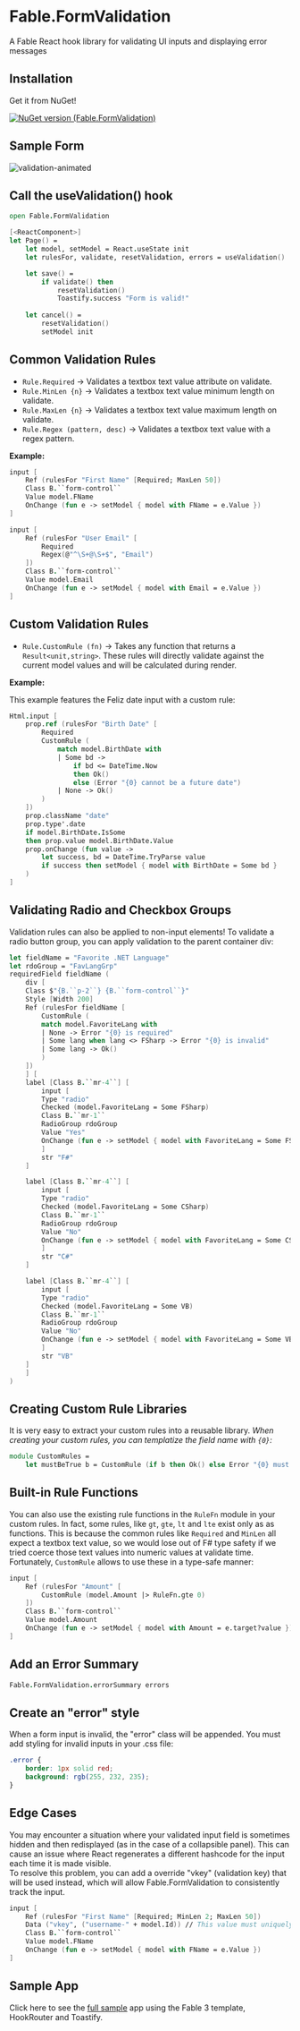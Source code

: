 # Fable.FormValidation
A Fable React hook library for validating UI inputs and displaying error messages

## Installation
Get it from NuGet!

[![NuGet version (Fable.FormValidation)](https://img.shields.io/nuget/v/Fable.FormValidation.svg?style=flat-square)](https://www.nuget.org/packages/Fable.FormValidation/)


## Sample Form

![validation-animated](https://user-images.githubusercontent.com/1030435/112941069-07166a80-90fc-11eb-9d24-abddaa3cd61e.gif)


## Call the useValidation() hook

``` fsharp
open Fable.FormValidation

[<ReactComponent>]
let Page() = 
    let model, setModel = React.useState init
    let rulesFor, validate, resetValidation, errors = useValidation() 

    let save() = 
        if validate() then 
            resetValidation()
            Toastify.success "Form is valid!"
        
    let cancel() = 
        resetValidation()
        setModel init


```

## Common Validation Rules
* `Rule.Required` -> Validates a textbox text value attribute on validate.
* `Rule.MinLen {n}` -> Validates a textbox text value minimum length on validate.
* `Rule.MaxLen {n}` -> Validates a textbox text value maximum length on validate.
* `Rule.Regex (pattern, desc)` -> Validates a textbox text value with a regex pattern.

**Example:**

``` fsharp
input [
    Ref (rulesFor "First Name" [Required; MaxLen 50])
    Class B.``form-control``
    Value model.FName
    OnChange (fun e -> setModel { model with FName = e.Value })
]
```

``` fsharp
input [
    Ref (rulesFor "User Email" [ 
        Required 
        Regex(@"^\S+@\S+$", "Email")
    ])
    Class B.``form-control``
    Value model.Email
    OnChange (fun e -> setModel { model with Email = e.Value })
]
```

## Custom Validation Rules
* `Rule.CustomRule (fn)` -> Takes any function that returns a `Result<unit,string>`. These rules will directly validate against the current model values and will be calculated during render.

**Example:**

This example features the Feliz date input with a custom rule:
``` fsharp 
Html.input [
    prop.ref (rulesFor "Birth Date" [
        Required
        CustomRule (
            match model.BirthDate with
            | Some bd -> 
                if bd <= DateTime.Now 
                then Ok() 
                else (Error "{0} cannot be a future date")
            | None -> Ok()
        )
    ])
    prop.className "date"
    prop.type'.date
    if model.BirthDate.IsSome
    then prop.value model.BirthDate.Value
    prop.onChange (fun value ->
        let success, bd = DateTime.TryParse value
        if success then setModel { model with BirthDate = Some bd }
    )
]
```

## Validating Radio and Checkbox Groups
Validation rules can also be applied to non-input elements!
To validate a radio button group, you can apply validation to the parent container div:

``` fsharp
let fieldName = "Favorite .NET Language"
let rdoGroup = "FavLangGrp"
requiredField fieldName (
    div [
	Class $"{B.``p-2``} {B.``form-control``}"
	Style [Width 200]
	Ref (rulesFor fieldName [
	    CustomRule (
		match model.FavoriteLang with
		| None -> Error "{0} is required"
		| Some lang when lang <> FSharp -> Error "{0} is invalid"
		| Some lang -> Ok()
	    )
	])
    ] [
	label [Class B.``mr-4``] [
	    input [
		Type "radio"
		Checked (model.FavoriteLang = Some FSharp)
		Class B.``mr-1``
		RadioGroup rdoGroup
		Value "Yes"
		OnChange (fun e -> setModel { model with FavoriteLang = Some FSharp })
	    ]
	    str "F#"
	]

	label [Class B.``mr-4``] [
	    input [
		Type "radio"
		Checked (model.FavoriteLang = Some CSharp)
		Class B.``mr-1``
		RadioGroup rdoGroup
		Value "No"
		OnChange (fun e -> setModel { model with FavoriteLang = Some CSharp })
	    ]
	    str "C#"
	]

	label [Class B.``mr-4``] [
	    input [
		Type "radio"
		Checked (model.FavoriteLang = Some VB)
		Class B.``mr-1``
		RadioGroup rdoGroup
		Value "No"
		OnChange (fun e -> setModel { model with FavoriteLang = Some VB })
	    ]
	    str "VB"
	]
    ]
)
```

## Creating Custom Rule Libraries
It is very easy to extract your custom rules into a reusable library.
*When creating your custom rules, you can templatize the field name with `{0}`:*

``` fsharp
module CustomRules = 
    let mustBeTrue b = CustomRule (if b then Ok() else Error "{0} must be true")

```

## Built-in Rule Functions
You can also use the existing rule functions in the `RuleFn` module in your custom rules.
In fact, some rules, like `gt`, `gte`, `lt` and `lte` exist only as as functions. 
This is because the common rules like `Required` and `MinLen` all expect a textbox text value, so we would lose out of F# type safety if we tried coerce those text values into numeric values at validate time. 
Fortunately, `CustomRule` allows to use these in a type-safe manner:

``` fsharp
input [
    Ref (rulesFor "Amount" [
        CustomRule (model.Amount |> RuleFn.gte 0)
    ])
    Class B.``form-control``
    Value model.Amount
    OnChange (fun e -> setModel { model with Amount = e.target?value })
]
```

## Add an Error Summary

``` fsharp
Fable.FormValidation.errorSummary errors
```

## Create an "error" style
When a form input is invalid, the "error" class will be appended. 
You must add styling for invalid inputs in your .css file:
``` css
.error {
    border: 1px solid red;
    background: rgb(255, 232, 235);
}
```

## Edge Cases
You may encounter a situation where your validated input field is sometimes hidden and then redisplayed (as in the case of a collapsible panel).
This can cause an issue where React regenerates a different hashcode for the input each time it is made visible.  
To resolve this problem, you can add a override "vkey" (validation key) that will be used instead, which will allow Fable.FormValidation to consistently track the input.

``` fsharp
input [
    Ref (rulesFor "First Name" [Required; MinLen 2; MaxLen 50])
    Data ("vkey", ("username-" + model.Id)) // This value must uniquely identify this field
    Class B.``form-control``
    Value model.FName
    OnChange (fun e -> setModel { model with FName = e.Value })
]
```

## Sample App
Click here to see the [full sample](https://github.com/JordanMarr/Fable.FormValidation/blob/main/src/SampleUI/src/UserForm.fs) app using the Fable 3 template, HookRouter and Toastify.
